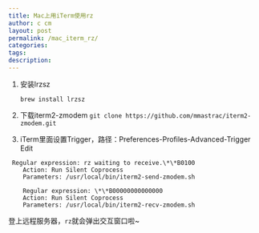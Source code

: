 ```yaml
---
title: Mac上用iTerm使用rz
author: c cm
layout: post
permalink: /mac_iterm_rz/
categories:
tags:
description:
---
```

1. 安装lrzsz

    `brew install lrzsz`

2. 下载iterm2-zmodem
    `git clone https://github.com/mmastrac/iterm2-zmodem.git`
    
3. iTerm里面设置Trigger，路径：Preferences-Profiles-Advanced-Trigger Edit

```
 Regular expression: rz waiting to receive.\*\*B0100
    Action: Run Silent Coprocess
    Parameters: /usr/local/bin/iterm2-send-zmodem.sh

    Regular expression: \*\*B00000000000000
    Action: Run Silent Coprocess
    Parameters: /usr/local/bin/iterm2-recv-zmodem.sh
```

登上远程服务器，`rz`就会弹出交互窗口啦~
